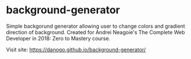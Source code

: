 # background-generator

Simple backgorund generator allowing user to change colors and gradient direction of background. Created for Andrei Neagoie's The Complete Web Developer in 2018: Zero to Mastery course.

Visit site:
 https://danogo.github.io/background-generator/